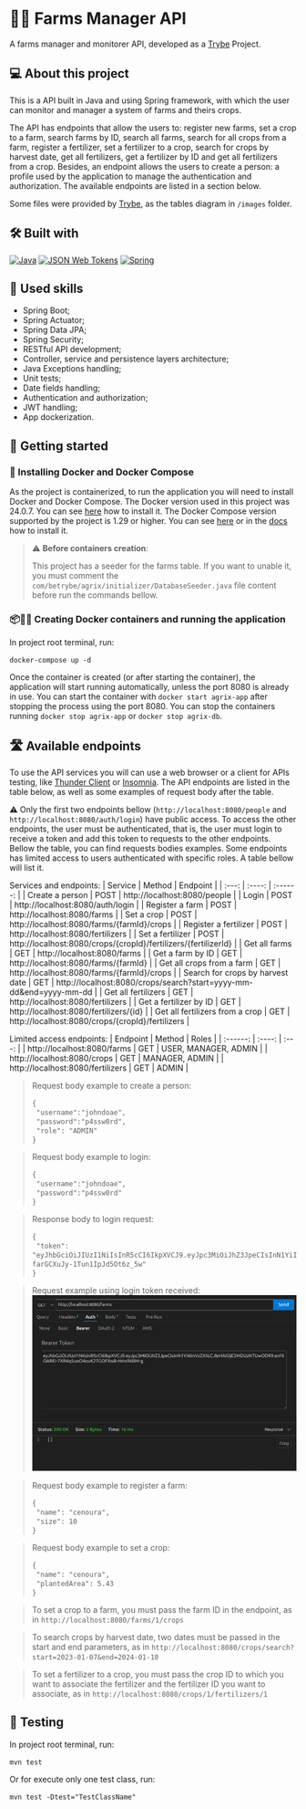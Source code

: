 # 🧑‍🌾 Farms Manager API

A farms manager and monitorer API, developed as a [Trybe](https://www.betrybe.com) Project.

## 💻 About this project

This is a API built in Java and using Spring framework, with which the user can monitor and manager a system of farms and theirs crops. 

The API has endpoints that allow the users to: register new farms, set a crop to a farm, search farms by ID, search all farms, search for all crops from a farm, register a fertilizer, set a fertilizer to a crop, search for crops by harvest date, get all fertilizers, get a fertilizer by ID and get all fertilizers from a crop. Besides, an endpoint allows the users to create a person: a profile used by the application to manage the authentication and authorization.
The available endpoints are listed in a section below. 

Some files were provided by [Trybe](https://www.betrybe.com), as the tables diagram in `/images` folder.

## 🛠️ Built with

<a href="https://www.java.com/en/download/help/whatis_java.html" target="_blank" rel="noreferrer"><img src="https://img.shields.io/badge/Java-ED8B00?style=for-the-badge&logo=openjdk&logoColor=white" alt="Java" /></a>
<a href="https://jwt.io" target="_blank" rel="noreferrer"><img src="https://img.shields.io/badge/JWT-black?style=for-the-badge&logo=JSON%20web%20tokens" alt="JSON Web Tokens" /></a>
<a href="https://spring.io/quickstart" target="_blank" rel="noreferrer"><img src="https://img.shields.io/badge/Spring-6DB33F?style=for-the-badge&logo=spring&logoColor=white" alt="Spring" /></a>

## 🎯 Used skills

- Spring Boot;
- Spring Actuator;
- Spring Data JPA;
- Spring Security;
- RESTful API development;
- Controller, service and persistence layers architecture;
- Java Exceptions handling;
- Unit tests;
- Date fields handling;
- Authentication and authorization;
- JWT handling;
- App dockerization.

## 🏁 Getting started

### 🐋 Installing Docker and Docker Compose

As the project is containerized, to run the application you will need to install Docker and Docker
Compose. The Docker version used in this project was 24.0.7. You can
see [here](https://www.digitalocean.com/community/tutorials/how-to-install-and-use-docker-on-ubuntu-20-04)
how to install it. The Docker Compose version supported by the project is 1.29 or higher. You can
see [here](https://www.digitalocean.com/community/tutorials/how-to-install-and-use-docker-compose-on-ubuntu-20-04-pt)
or in the [docs](https://docs.docker.com/compose/install/) how to install it.

> ⚠️ <b>Before containers creation</b>:
>
> This project has a seeder for the farms table. If you want to unable it, you must comment
> the `com/betrybe/agrix/initializer/DatabaseSeeder.java` file content before run the commands bellow.

### 📦🏃‍♀ Creating Docker containers and running the application

In project root terminal, run:

```
docker-compose up -d
```

Once the container is created (or after starting the container), the application will start running
automatically, unless the port 8080 is already in use. You can start the container
with `docker start agrix-app` after stopping the process using the port 8080. You can stop the
containers running `docker stop agrix-app` or `docker stop agrix-db`.

## 🛣️ Available endpoints

To use the API services you will can use a web browser or a client for APIs testing,
like [Thunder Client](https://www.thunderclient.com) or [Insomnia](https://insomnia.rest/download).
The API endpoints are listed in the table below, as well as some examples of request body after the
table.

⚠️ Only the first two endpoints bellow (`http://localhost:8080/people` and `http://localhost:8080/auth/login`) have public access. To access the other endpoints, the user must be authenticated, that is, the user must login to receive a token and add this token to requests to the other endpoints. Bellow the table, you can find requests bodies examples. Some endpoints has limited access to users authenticated with specific roles. A table bellow will list it.

Services and endpoints:
| Service | Method | Endpoint |
|  :---:  | :----: | :------: |
| Create a person | POST | http://localhost:8080/people |
| Login | POST | http://localhost:8080/auth/login |
| Register a farm | POST | http://localhost:8080/farms |
| Set a crop | POST | http://localhost:8080/farms/{farmId}/crops |
| Register a fertilizer | POST | http://localhost:8080/fertilizers |
| Set a fertilizer | POST | http://localhost:8080/crops/{cropId}/fertilizers/{fertilizerId} |
| Get all farms | GET | http://localhost:8080/farms |
| Get a farm by ID | GET | http://localhost:8080/farms/{farmId} |
| Get all crops from a farm | GET | http://localhost:8080/farms/{farmId}/crops |
| Search for crops by harvest date | GET | http://localhost:8080/crops/search?start=yyyy-mm-dd&end=yyyy-mm-dd |
| Get all fertilizers | GET | http://localhost:8080/fertilizers |
| Get a fertilizer by ID | GET | http://localhost:8080/fertilizers/{id} |
| Get all fertilizers from a crop | GET | http://localhost:8080/crops/{cropId}/fertilizers |

Limited access endpoints:
| Endpoint | Method | Roles |
| :------: | :----: | :---: |
| http://localhost:8080/farms | GET | USER, MANAGER, ADMIN |
| http://localhost:8080/crops | GET | MANAGER, ADMIN |
| http://localhost:8080/fertilizers | GET | ADMIN |

> Request body example to create a person:
> ```
> {
>  "username":"johndoae",
>  "password":"p4ssw0rd",
>  "role": "ADMIN"
> }
> ```


> Request body example to login:
> ```
> {
>  "username":"johndoae",
>  "password":"p4ssw0rd"
> }
> ```

> Response body to login request:
> ```
> {
>  "token": "eyJhbGciOiJIUzI1NiIsInR5cCI6IkpXVCJ9.eyJpc3MiOiJhZ3JpeCIsInN1YiI6Im1ycm9ib3QiLCJleHAiOjE2ODk5ODY2NTN9.lyha4rMcMhFd_ij-farGCXuJy-1Tun1IpJd5Ot6z_5w"
> }
> ```


> Request example using login token received: 
> <img src="https://raw.githubusercontent.com/mathdio/farms-manager-api-project/main/images/request-with-token.png" />

> Request body example to register a farm:
> ```
> {
>  "name": "cenoura",
>  "size": 10
> }
> ```


> Request body example to set a crop:
> ```
> {
>  "name": "cenoura",
>  "plantedArea": 5.43
> }
> ```


> To set a crop to a farm, you must pass the farm ID in the endpoint, as
> in `http://localhost:8080/farms/1/crops`


> To search crops by harvest date, two dates must be passed in the start and end parameters,
> as in `http://localhost:8080/crops/search?start=2023-01-07&end=2024-01-10`


> To set a fertilizer to a crop, you must pass the crop ID to which you want to associate the fertilizer and the fertilizer ID you want to associate,
> as in `http://localhost:8080/crops/1/fertilizers/1`

## 🧪 Testing
In project root terminal, run:
```
mvn test
```
Or for execute only one test class, run:
```
mvn test -Dtest="TestClassName"
```
